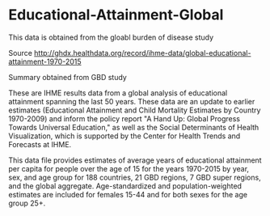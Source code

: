 # Educational-Attainment-Global

This data is obtained from the gloabl burden of disease study

Source
http://ghdx.healthdata.org/record/ihme-data/global-educational-attainment-1970-2015

Summary obtained from GBD study

These are IHME results data from a global analysis of educational attainment spanning the last 50 years. These data are an update to earlier estimates (Educational Attainment and Child Mortality Estimates by Country 1970-2009) and inform the policy report "A Hand Up: Global Progress Towards Universal Education," as well as the Social Determinants of Health Visualization, which is supported by the Center for Health Trends and Forecasts at IHME.

This data file provides estimates of average years of educational attainment per capita for people over the age of 15 for the years 1970-2015 by year, sex, and age group for 188 countries, 21 GBD regions, 7 GBD super regions, and the global aggregate. Age-standardized and population-weighted estimates are included for females 15-44 and for both sexes for the age group 25+.
